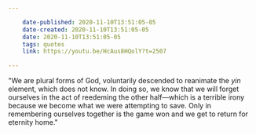 ```yaml
---

    date-published: 2020-11-10T13:51:05-05
    date-created: 2020-11-10T13:51:05-05
    date: 2020-11-10T13:51:05-05
    tags: quotes
    link: https://youtu.be/HcAus8HQolY?t=2507

---
```


"We are plural forms of God, voluntarily descended to reanimate the *yin* element, which does not know. In doing so, we know that we will forget ourselves in the act of reedeming the other half&mdash;which is a terrible irony because we become what we were attempting to save. Only in remembering ourselves together is the game won and we get to return for eternity home."